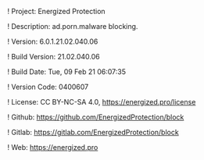 ! Project: Energized Protection

! Description: ad.porn.malware blocking.

! Version: 6.0.1.21.02.040.06

! Build Version: 21.02.040.06

! Build Date: Tue, 09 Feb 21 06:07:35

! Version Code: 0400607

! License: CC BY-NC-SA 4.0, https://energized.pro/license

! Github: https://github.com/EnergizedProtection/block

! Gitlab: https://gitlab.com/EnergizedProtection/block


! Web: https://energized.pro
